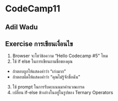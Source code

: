 # CodeCamp11

## Adil Wadu

## Exercise การเขียนเงื่อนไข

1. Browser จะโชว์ข้อความ “Hello Codecamp #5” ไหม
2. ใช้ if else ในการเขียนถามชื่อของคุณ

- ถ้าตอบถูกให้แสดงคำว่า “เก่งมาก”
- ถ้าตอบผิดให้แสดงคำว่า “คุณไม่รู้จักชื่อฉัน”

3. ใช้ prompt ในการรับคะแนนมาคำนวณเกรด
4. เปลี่ยน if-else ข้างล่างในอยู่ในรูปของ Ternary Operators
